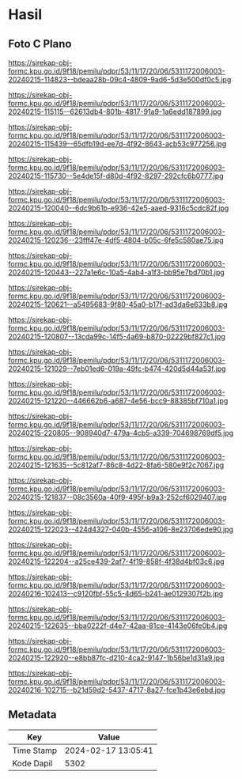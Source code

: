# Hasil

## Foto C Plano

https://sirekap-obj-formc.kpu.go.id/9f18/pemilu/pdpr/53/11/17/20/06/5311172006003-20240215-114823--bdeaa28b-09c4-4809-9ad6-5d3e500df0c5.jpg

https://sirekap-obj-formc.kpu.go.id/9f18/pemilu/pdpr/53/11/17/20/06/5311172006003-20240215-115115--62613db4-801b-4817-91a9-1a6edd187899.jpg

https://sirekap-obj-formc.kpu.go.id/9f18/pemilu/pdpr/53/11/17/20/06/5311172006003-20240215-115439--65dfb19d-ee7d-4f92-8643-acb53c977256.jpg

https://sirekap-obj-formc.kpu.go.id/9f18/pemilu/pdpr/53/11/17/20/06/5311172006003-20240215-115730--5e4de15f-d80d-4f92-8297-292cfc6b0777.jpg

https://sirekap-obj-formc.kpu.go.id/9f18/pemilu/pdpr/53/11/17/20/06/5311172006003-20240215-120040--6dc9b61b-e936-42e5-aaed-9316c5cdc82f.jpg

https://sirekap-obj-formc.kpu.go.id/9f18/pemilu/pdpr/53/11/17/20/06/5311172006003-20240215-120236--23fff47e-4df5-4804-b05c-6fe5c580ae75.jpg

https://sirekap-obj-formc.kpu.go.id/9f18/pemilu/pdpr/53/11/17/20/06/5311172006003-20240215-120443--227a1e6c-10a5-4ab4-a1f3-bb95e7bd70b1.jpg

https://sirekap-obj-formc.kpu.go.id/9f18/pemilu/pdpr/53/11/17/20/06/5311172006003-20240215-120621--a5495683-9f80-45a0-b17f-ad3da6e633b8.jpg

https://sirekap-obj-formc.kpu.go.id/9f18/pemilu/pdpr/53/11/17/20/06/5311172006003-20240215-120807--13cda99c-14f5-4a69-b870-02229bf827c1.jpg

https://sirekap-obj-formc.kpu.go.id/9f18/pemilu/pdpr/53/11/17/20/06/5311172006003-20240215-121029--7eb01ed6-019a-49fc-b474-420d5d44a53f.jpg

https://sirekap-obj-formc.kpu.go.id/9f18/pemilu/pdpr/53/11/17/20/06/5311172006003-20240215-121220--446662b6-a687-4e56-bcc9-88385bf710a1.jpg

https://sirekap-obj-formc.kpu.go.id/9f18/pemilu/pdpr/53/11/17/20/06/5311172006003-20240215-220805--908940d7-479a-4cb5-a339-704698769df5.jpg

https://sirekap-obj-formc.kpu.go.id/9f18/pemilu/pdpr/53/11/17/20/06/5311172006003-20240215-121635--5c812af7-86c8-4d22-8fa6-580e9f2c7067.jpg

https://sirekap-obj-formc.kpu.go.id/9f18/pemilu/pdpr/53/11/17/20/06/5311172006003-20240215-121837--08c3560a-40f9-495f-b9a3-252cf6029407.jpg

https://sirekap-obj-formc.kpu.go.id/9f18/pemilu/pdpr/53/11/17/20/06/5311172006003-20240215-122023--424d4327-040b-4556-a106-8e23706ede90.jpg

https://sirekap-obj-formc.kpu.go.id/9f18/pemilu/pdpr/53/11/17/20/06/5311172006003-20240215-122204--a25ce439-2af7-4f19-858f-4f38d4bf03c6.jpg

https://sirekap-obj-formc.kpu.go.id/9f18/pemilu/pdpr/53/11/17/20/06/5311172006003-20240216-102413--c9120fbf-55c5-4d65-b241-ae0129307f2b.jpg

https://sirekap-obj-formc.kpu.go.id/9f18/pemilu/pdpr/53/11/17/20/06/5311172006003-20240215-122635--bba0222f-d4e7-42aa-81ce-4143e06fe0b4.jpg

https://sirekap-obj-formc.kpu.go.id/9f18/pemilu/pdpr/53/11/17/20/06/5311172006003-20240215-122920--e8bb87fc-d210-4ca2-9147-1b56be1d31a9.jpg

https://sirekap-obj-formc.kpu.go.id/9f18/pemilu/pdpr/53/11/17/20/06/5311172006003-20240216-102715--b21d59d2-5437-4717-8a27-fce1b43e6ebd.jpg


## Metadata

| Key        | Value               |
| ---------- | ------------------- |
| Time Stamp | 2024-02-17 13:05:41 |
| Kode Dapil | 5302                |



